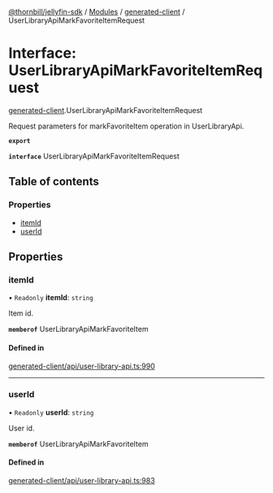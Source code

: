 [@thornbill/jellyfin-sdk](../README.md) / [Modules](../modules.md) / [generated-client](../modules/generated_client.md) / UserLibraryApiMarkFavoriteItemRequest

# Interface: UserLibraryApiMarkFavoriteItemRequest

[generated-client](../modules/generated_client.md).UserLibraryApiMarkFavoriteItemRequest

Request parameters for markFavoriteItem operation in UserLibraryApi.

**`export`**

**`interface`** UserLibraryApiMarkFavoriteItemRequest

## Table of contents

### Properties

- [itemId](generated_client.UserLibraryApiMarkFavoriteItemRequest.md#itemid)
- [userId](generated_client.UserLibraryApiMarkFavoriteItemRequest.md#userid)

## Properties

### itemId

• `Readonly` **itemId**: `string`

Item id.

**`memberof`** UserLibraryApiMarkFavoriteItem

#### Defined in

[generated-client/api/user-library-api.ts:990](https://github.com/jellyfin/jellyfin-sdk-typescript/blob/fa599ae/src/generated-client/api/user-library-api.ts#L990)

___

### userId

• `Readonly` **userId**: `string`

User id.

**`memberof`** UserLibraryApiMarkFavoriteItem

#### Defined in

[generated-client/api/user-library-api.ts:983](https://github.com/jellyfin/jellyfin-sdk-typescript/blob/fa599ae/src/generated-client/api/user-library-api.ts#L983)
